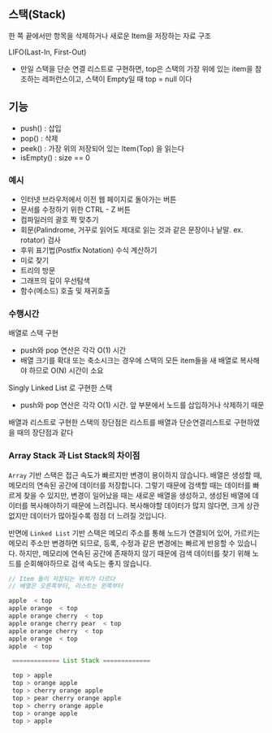 ## 스택(Stack)

한 쪽 끝에서만 항목을 삭제하거나 새로운 Item을 저장하는 자료 구조

LIFO(Last-In, First-Out)

- 만일 스택을 단순 연결 리스트로 구현하면, top은 스택의 가장 위에 있는 item을 참조하는 레퍼런스이고, 스택이 Empty일 때 top = null 이다

## 기능

- push() : 삽입
- pop() : 삭제
- peek() : 가장 위의 저장되어 있는 Item(Top) 을 읽는다
- isEmpty() : size == 0

### 예시

- 인터넷 브라우저에서 이전 웹 페이지로 돌아가는 버튼
- 문서를 수정하기 위한 CTRL - Z 버튼
- 컴파일러의 괄호 짝 맞추기
- 회문(Palindrome, 거꾸로 읽어도 제대로 읽는 것과 같은 문장이나 낱말. ex. rotator) 검사
- 후위 표기법(Postfix Notation) 수식 계산하기
- 미로 찾기
- 트리의 방문
- 그래프의 깊이 우선탐색
- 함수(메소드) 호출 및 재귀호출

### 수행시간

배열로 스택 구현

- push와 pop 연산은 각각 O(1) 시간
- 배열 크기를 확대 또는 축소시크는 경우에 스택의 모든 item들을 새 배열로 복사해야 하므로 O(N) 시간이 소요

Singly Linked List  로 구현한 스택

- push와 pop 연산은 각각 O(1) 시간. 앞 부분에서 노드를 삽입하거나 삭제하기 때문

배열과 리스트로 구현한 스택의 장단점은 리스트를 배열과 단순연결리스트로 구현하였을 때의 장단점과 같다

### Array Stack 과 List Stack의 차이점

`Array` 기반 스택은 접근 속도가 빠르지만 변경이 용이하지 않습니다. 배열은 생성할 때, 메모리의 연속된 공간에 데이터를 저장합니다. 그렇기 때문에 검색할 때는 데이터를 빠르게 찾을 수 있지만, 변경이 일어났을 때는 새로운 배열을 생성하고, 생성된 배열에 데이터를 복사해야하기 때문에 느려집니다. 복사해야할 데이터가 많지 않다면, 크게 상관 없지만 데이터가 많아질수록 점점 더 느려질 것입니다.

반면에 `Linked List` 기반 스택은 메모리 주소를 통해 노드가 연결되어 있어, 가르키는 메모리 주소만 변경하면 되므로, 등록, 수정과 같은 변경에는 빠르게 반응할 수 있습니다. 하지만, 메모리에 연속된 공간에 존재하지 않기 때문에 검색 데이터를 찾기 위해 노드를 순회해야하므로 검색 속도는 좋지 않습니다.

```java
// Item 들이 저장되는 위치가 다르다
// 배열은 오른쪽부터, 리스트는 왼쪽부터

apple  < top
apple orange  < top
apple orange cherry  < top
apple orange cherry pear  < top
apple orange cherry  < top
apple orange  < top
apple  < top

 ============= List Stack =============

 top > apple 
 top > orange apple 
 top > cherry orange apple 
 top > pear cherry orange apple 
 top > cherry orange apple 
 top > orange apple 
 top > apple 

```